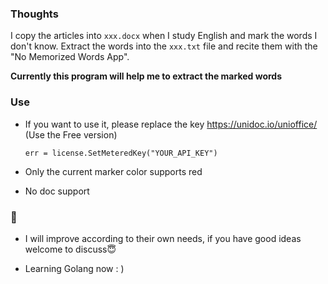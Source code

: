 ### Thoughts

I copy the articles into ``xxx.docx`` when I study English and mark the words I don't know. Extract the words into the ``xxx.txt`` file and recite them with the "No Memorized Words App".  

**Currently this program will help me to extract the marked words**

### Use

- If you want to use it, please replace the key https://unidoc.io/unioffice/ (Use the Free version)
    ```text
    err = license.SetMeteredKey("YOUR_API_KEY")
    ```
- Only the current marker color supports red

- No doc support

### 🦄

- I will improve according to their own needs, if you have good ideas welcome to discuss😇

- Learning Golang now : )